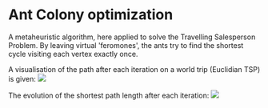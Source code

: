 # Ant Colony optimization

A metaheuristic algorithm, here applied to solve the Travelling Salesperson Problem. By leaving virtual 'feromones', the ants try to find the shortest cycle visiting each vertex exactly once.

A visualisation of the path after each iteration on a world trip (Euclidian TSP) is given:
![](https://github.com/WardQ/Optimization-algorithms/blob/master/Ant%20Colony/AntColony.gif)

The evolution of the shortest path length after each iteration:
![](https://github.com/WardQ/Optimization-algorithms/blob/master/Ant%20Colony/evolution_pathlength.png)